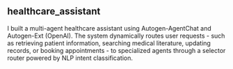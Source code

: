 ## healthcare_assistant
I built a multi-agent healthcare assistant using Autogen-AgentChat and Autogen-Ext (OpenAI). The system dynamically routes user requests - such as retrieving patient information, searching medical literature, updating records, or booking appointments - to specialized agents through a selector router powered by NLP intent classification. 


